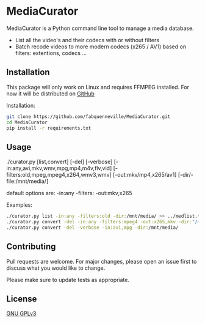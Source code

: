 # MediaCurator

MediaCurator is a Python command line tool to manage a media database. 
* List all the video's and their codecs with or without filters
* Batch recode videos to more modern codecs (x265 / AV1) based on filters: extentions, codecs ...

## Installation

This package will only work on Linux and requires FFMPEG installed. For now it will be distributed on [GitHub](https://github.com/fabquenneville/MediaCurator.git)

Installation:
```bash
git clone https://github.com/fabquenneville/MediaCurator.git
cd MediaCurator
pip install -r requirements.txt 

```

## Usage
./curator.py [list,convert] [-del] [-verbose] [-in:any,avi,mkv,wmv,mpg,mp4,m4v,flv,vid] [-filters:old,mpeg,mpeg4,x264,wmv3,wmv] [-out:mkv/mp4,x265/av1] [-dir/-file:/mnt/media/]

default options are:
-in:any
-filters:
-out:mkv,x265

Examples:
```bash
./curator.py list -in:any -filters:old -dir:/mnt/media/ >> ../medlist.txt
./curator.py convert -del -in:any -filters:mpeg4 -out:x265,mkv -dir:"/mnt/media/Movies/"
./curator.py convert -del -verbose -in:avi,mpg -dir:/mnt/media/
```


## Contributing
Pull requests are welcome. For major changes, please open an issue first to discuss what you would like to change.

Please make sure to update tests as appropriate.

## License
[GNU GPLv3](https://choosealicense.com/licenses/gpl-3.0/)